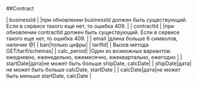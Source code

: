 ##Contract

| businessId | |при обновлении businessId должен быть существующий. Если в сервисе такого еще нет, то ошибка 409. |
| contractId | |при обновлении contractId должен быть существующий. Если в сервисе такого еще нет, то ошибка 409. |
| email |длина больше 6 символов, наличие @|
| ban|только цифры|
 | tarifId| | Вызов метода GET/tarif/schemas|
| calc_period| |Один из возможных вариантов: ежедневно, еженедельно, ежемесячно, ежеквартально, ежегодно |
| startDate|дата|не может быть больше shipDate, calcDate|
| shipDate|дата|не может быть больше calcDate, startDate |
| calcDate|дата|не может быть меньше startDate, calcDate |

